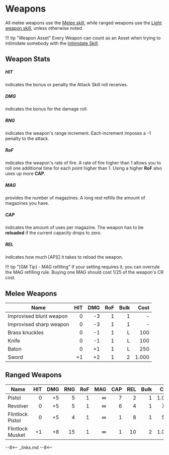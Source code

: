 
# Weapons

All melee weapons use the [Melee skill](/character/skills#melee), while ranged
weapons use the [Light weapon skill](/character/skills#light-weapons), unless
otherwise noted.

!!! tip "Weapon Asset"
    Every Weapon can count as an Asset when trying to intimidate somebody with
    the [Intimidate Skill](/character/skills/#intimidate).

## Weapon Stats

<div class="qs-list-test full-width" markdown="1">

##### HIT

indicates the bonus or penalty the Attack Skill roll receives.

##### DMG

indicates the bonus for the damage roll.

##### RNG

indicates the weapon's range increment. Each increment imposes a -1 penalty to
the attack.

##### RoF

indicates the weapon's rate of fire. A rate of fire higher than 1 allows you to
roll one additional time for each point higher than 1. Using a higher **RoF**
also uses up more **CAP**.

##### MAG

provides the number of magazines. A long rest refills the amount of magazines
you have.

##### CAP

indicates the amount of uses per magazine. The weapon has to be **reloaded** if
the current capacity drops to zero.

##### REL

indicates how much [AP][] it takes to reload the weapon.
</div>

!!! tip "[GM Tip] - MAG refilling"
    If your setting requires it, you can overrule the MAG refilling rule. Buying
    one MAG should cost 1/25 of the weapon's CR cost.

## Melee Weapons

| Name                    |  HIT |  DMG |  RoF | Bulk |  Cost |
| ----------------------- | ---: | ---: | ---: | ---: | ----: |
| Improvised blunt weapon |    0 |   -3 |    1 |    1 |     - |
| Improvised sharp weapon |    0 |   -3 |    1 |    1 |     - |
| Brass knuckles          |    0 |   -1 |    1 |    L |   100 |
| Knife                   |    0 |   -1 |    1 |    L |   100 |
| Baton                   |    0 |   +1 |    1 |    L |   250 |
| Sword                   |   +1 |   +2 |    1 |    2 | 1.000 |

## Ranged Weapons

| Name             |  HIT |  DMG |  RNG |  RoF |  MAG |  CAP |  REL | Bulk |  Cost |
| ---------------- | ---: | ---: | ---: | ---: | ---: | ---: | ---: | ---: | ----: |
| Pistol           |    0 |   +5 |    5 |    1 |    ∞ |    7 |    2 |    1 | 1.000 |
| Revolver         |    0 |   +5 |    5 |    1 |    ∞ |    6 |    4 |    1 |   750 |
| Flintlock Pistol |    0 |   +5 |    4 |    1 |    ∞ |    1 |    8 |    1 |   500 |
| Flintlock Musket |   +1 |   +8 |   15 |    1 |    ∞ |    1 |   10 |    2 | 1.000 |

--8<--
_links.md
--8<--
